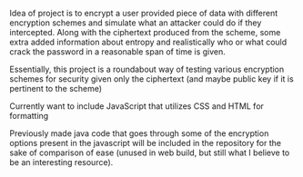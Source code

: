 Idea of project is to encrypt a user provided piece of data with different encryption schemes and 
simulate what an attacker could do if they intercepted. Along with the ciphertext produced from the scheme, some extra added information about entropy and realistically who or what could crack the password in a reasonable span of time is given.

Essentially, this project is a roundabout way of testing various encryption schemes for security
given only the ciphertext (and maybe public key if it is pertinent to the scheme)

Currently want to include JavaScript that utilizes CSS and HTML for formatting

Previously made java code that goes through some of the encryption options present in the javascript will be included in the repository for the sake of comparison of ease (unused in web build, but still what I believe to be an interesting resource).